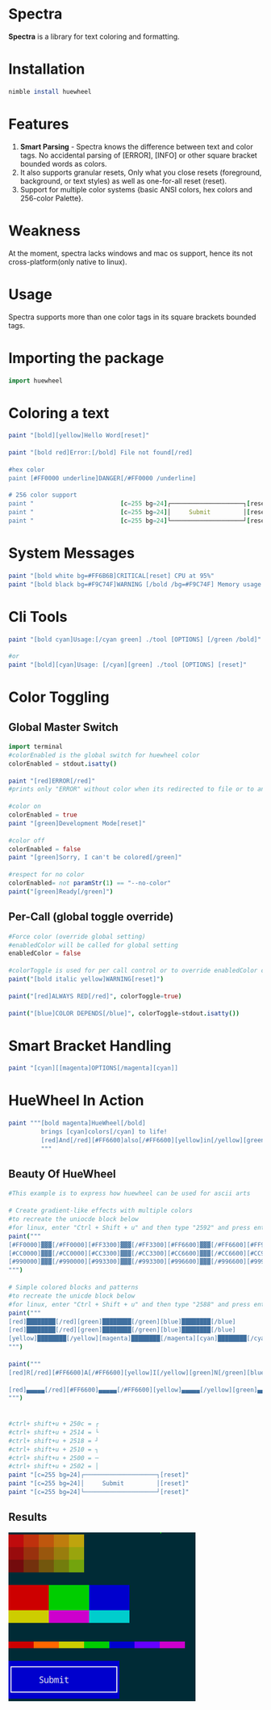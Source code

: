 # Spectra

**Spectra** is a library for text coloring and formatting.

# Installation
``` nim
nimble install huewheel
```

# Features
1. **Smart Parsing** - Spectra knows the difference between text and color tags. No accidental parsing of [ERROR], [INFO]  or other square bracket bounded words as colors.
2. It also supports granular resets, Only what you close resets (foreground, background, or text styles) as well as one-for-all reset (reset).
3. Support for multiple color systems {basic ANSI colors, hex colors and 256-color Palette}.

# Weakness
At the moment, spectra lacks windows and mac os support, hence its not cross-platform(only native to linux).

# Usage
Spectra supports more than one color tags in its square brackets bounded tags.

# Importing the package
``` nim
import huewheel
```

# Coloring a text
``` nim
paint "[bold][yellow]Hello Word[reset]"

paint "[bold red]Error:[/bold] File not found[/red]

#hex color
paint [#FF0000 underline]DANGER[/#FF0000 /underline]

# 256 color support
paint "                        [c=255 bg=24]┌────────────────────┐[reset]"
paint "                        [c=255 bg=24]│     Submit         │[reset]"
paint "                        [c=255 bg=24]└────────────────────┘[reset]"

```

# System Messages
``` nim
paint "[bold white bg=#FF6B6B]CRITICAL[reset] CPU at 95%"
paint "[bold black bg=#F9C74F]WARNING [/bold /bg=#F9C74F] Memory usage high[/black]"
```

# Cli Tools
``` nim
paint "[bold cyan]Usage:[/cyan green] ./tool [OPTIONS] [/green /bold]"

#or
paint "[bold][cyan]Usage: [/cyan][green] ./tool [OPTIONS] [reset]"
```

# Color Toggling
## Global Master Switch
``` nim
import terminal
#colorEnabled is the global switch for huewheel color
colorEnabled = stdout.isatty()

paint "[red]ERROR[/red]"
#prints only "ERROR" without color when its redirected to file or to another tool.

#color on
colorEnabled = true
paint "[green]Development Mode[reset]"

#color off
colorEnabled = false
paint "[green]Sorry, I can't be colored[/green]"

#respect for no color
colorEnabled= not paramStr(1) == "--no-color"
paint("[green]Ready[/green]")
```

## Per-Call (global toggle override)
``` nim
#Force color (override global setting)
#enabledColor will be called for global setting
enabledColor = false

#colorToggle is used for per call control or to override enabledColor control
paint("[bold italic yellow]WARNING[reset]")

paint("[red]ALWAYS RED[/red]", colorToggle=true)

paint("[blue]COLOR DEPENDS[/blue]", colorToggle=stdout.isatty())
```

# Smart Bracket Handling
``` nim
paint "[cyan][[magenta]OPTIONS[/magenta][cyan]]
```

# HueWheel In Action
``` nim
paint """[bold magenta]HueWheel[/bold]
         brings [cyan]colors[/cyan] to life!
         [red]And[/red][#FF6600]also[/#FF6600][yellow]in[/yellow][green]a[/green][blue]human[/blue][#6600FF]friendly[/#6600FF][magenta]way[/magenta]
         """
```

## Beauty Of HueWheel
``` nim
#This example is to express how huewheel can be used for ascii arts

# Create gradient-like effects with multiple colors
#to recreate the uniocde block below
#for linux, enter "Ctrl + Shift + u" and then type "2592" and press enter
paint("""
[#FF0000]▓▓▓[/#FF0000][#FF3300]▓▓▓[/#FF3300][#FF6600]▓▓▓[/#FF6600][#FF9900]▓▓▓[/#FF9900][#FFCC00]▓▓▓[/#FFCC00]
[#CC0000]▓▓▓[/#CC0000][#CC3300]▓▓▓[/#CC3300][#CC6600]▓▓▓[/#CC6600][#CC9900]▓▓▓[/#CC9900][#CCCC00]▓▓▓[/#CCCC00]
[#990000]▓▓▓[/#990000][#993300]▓▓▓[/#993300][#996600]▓▓▓[/#996600][#999900]▓▓▓[/#999900][#99CC00]▓▓▓[/#99CC00]
""")

# Simple colored blocks and patterns
#to recreate the unicde block below
#for linux, enter "Ctrl + Shift + u" and then type "2588" and press enter
paint("""
[red]████████[/red][green]████████[/green][blue]████████[/blue]
[red]████████[/red][green]████████[/green][blue]████████[/blue]
[yellow]████████[/yellow][magenta]████████[/magenta][cyan]████████[/cyan]
""")

paint("""
[red]R[/red][#FF6600]A[/#FF6600][yellow]I[/yellow][green]N[/green][blue]B[/blue][#6600FF]O[/#6600FF][magenta]W[/magenta]

[red]▄▄▄▄▄[/red][#FF6600]▄▄▄▄▄[/#FF6600][yellow]▄▄▄▄▄[/yellow][green]▄▄▄▄▄[/green][blue]▄▄▄▄▄[/blue][#6600FF]▄▄▄▄▄[/#6600FF][magenta]▄▄▄▄▄[/magenta]
""")


#ctrl+ shift+u + 250c = ┌
#ctrl+ shift+u + 2514 = └
#ctrl+ shift+u + 2518 = ┘
#ctrl+ shift+u + 2510 = ┐
#ctrl+ shift+u + 2500 = ─
#ctrl+ shift+u + 2502 = │
paint "[c=255 bg=24]┌────────────────────┐[reset]"
paint "[c=255 bg=24]│     Submit         │[reset]"
paint "[c=255 bg=24]└────────────────────┘[reset]"
```

## Results
![beauty](/example_result/beauty.png)


